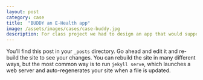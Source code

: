```yaml
---
layout: post
category: case
title:  "BUDDY an E-Health app"
image: /assets/images/cases/case-buddy.jpg
description: For class project we had to design an app that would support patiecients with a chronic ilness, we decided on Social Anxiety discorders.
---
```


You’ll find this post in your `_posts` directory. Go ahead and edit it and re-build the site to see your changes. You can rebuild the site in many different ways, but the most common way is to run `jekyll serve`, which launches a web server and auto-regenerates your site when a file is updated.
